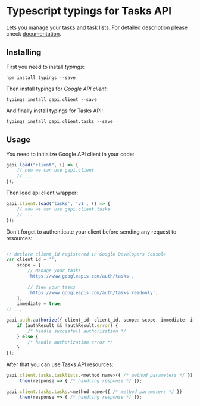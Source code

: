 # Typescript typings for Tasks API
Lets you manage your tasks and task lists.
For detailed description please check [documentation](https://developers.google.com/google-apps/tasks/firstapp).

## Installing

First you need to install *typings*:
```
npm install typings --save 
```

Then install typings for *Google API client*:
```
typings install gapi.client --save 
```

And finally install typings for Tasks API:
```
typings install gapi.client.tasks --save 
```

## Usage

You need to initialize Google API client in your code:
```typescript
gapi.load("client", () => { 
    // now we can use gapi.client
    // ... 
});
```

Then load api client wrapper:
```typescript
gapi.client.load('tasks', 'v1', () => {
    // now we can use gapi.client.tasks
    // ... 
});
```

Don't forget to authenticate your client before sending any request to resources:
```typescript

// declare client_id registered in Google Developers Console
var client_id = '',
    scope = [     
        // Manage your tasks
        'https://www.googleapis.com/auth/tasks',
    
        // View your tasks
        'https://www.googleapis.com/auth/tasks.readonly',
    ],
    immediate = true;
// ...

gapi.auth.authorize({ client_id: client_id, scope: scope, immediate: immediate }, authResult => {
    if (authResult && !authResult.error) {
        /* handle succesfull authorization */
    } else {
        /* handle authorization error */
    }
});            
```

After that you can use Tasks API resources:

```typescript
gapi.client.tasks.tasklists.<method name>({ /* method parameters */ })
    .then(response => { /* handling response */ });

gapi.client.tasks.tasks.<method name>({ /* method parameters */ })
    .then(response => { /* handling response */ });
```
